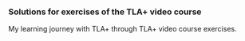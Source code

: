 ### Solutions for exercises of the TLA+ video course

My learning journey with TLA+ through TLA+ video course exercises.
